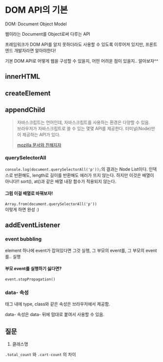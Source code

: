 # DOM API의 기본

DOM: Document Object Model

웹이라는 Document를 Object로써 다루는 API

프레임워크가 DOM API를 알지 못하더라도 사용할 수 있도록 이루어져 있지만, 프론트엔드 개발자라면 알아야한다!

기본 DOM API로 어떻게 웹을 구성할 수 있을지, 어떤 어려운 점이 있을지.. 알아보자^^

## innerHTML

## createElement

## appendChild

> 자바스크립트는 언어인데, 자바스크립트를 사용하는 환경은 다양할 수 있음.  
> 브라우저가 자바스크립트로 쓸 수 있는 몇몇 API를 제공한다.
> 터미널(Node)만이 제공하는 API가 있다.
>
> [mozilla 문서와 친해지자](https://developer.mozilla.org/en-US/docs/Web/API/Node/insertBefore)

### querySelectorAll

`console.log(document.querySelectorAll('p'));`의 결과는 Node List이다.
인덱스로 반환해도, length로 길이를 반환해도 에러가 뜨지 않는다.
하지만 이것은 배열이 아니다!!
sort(), at()과 같은 배열 내장 함수가 적용되지 않는다.

#### 그럼 이걸 배열로 바꿔보자!

`Array.from(document.querySelectorAll('p'))`  
이렇게 하면 완성 :)

## addEventListener

### event bubbling

element 하나에 event가 잡혀있다면 그것 실행, 그 부모의 event를, 그 부모의 event를.. 실행

#### 부모 event를 실행하기 싫다면?

`event.stopPropagation()`

### data- 속성

태그 내에 type, class와 같은 속성은 브라우저에서 제공함.

data- 속성은 data- 뒤에 맘대로 붙여서 사용할 수 있음.

## 질문

1. 클래스명

`.total_count` 와 `.cart-count` 의 차이

